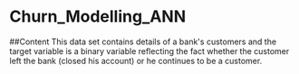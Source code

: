 # Churn_Modelling_ANN

##Content
This data set contains details of a bank's customers and the target variable is a binary variable reflecting the fact whether the customer left the bank (closed his account) or he continues to be a customer.

